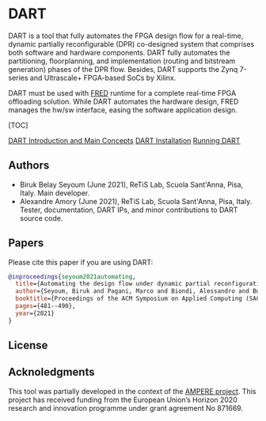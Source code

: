 # DART

DART is a tool that fully automates the FPGA design flow for a real-time, dynamic partially reconfigurable (DPR) co-designed system that comprises both software and hardware components. DART fully automates the partitioning, floorplanning, and implementation (routing and bitstream generation) phases of the DPR flow. Besides, DART supports the Zynq 7-series and Ultrascale+ FPGA-based SoCs by Xilinx. 

DART must be used with [FRED](http://fred.santannapisa.it/runtime/) runtime for a complete real-time FPGA offloading solution. While DART automates the hardware design,
FRED manages the hw/sw interface, easing the software application design. 

[TOC]

[DART Introduction and Main Concepts](./docs/concepts.md)
[DART Installation](./docs/install.md)
[Running DART](./docs/running.md)
<!---
[DART Tutorial](./docs/tutorial/ultra96v2-tutorial.md)


```wavedrom

{ signal : [
  { name: "clk",  wave: "p......" },
  { name: "bus",  wave: "x.34.5x",   data: "head body tail" },
  { name: "wire", wave: "0.1..0." },
]}
```


## Tasks List

- [x] @mentions, #refs, [links](), **formatting**, and <del>tags</del> supported
- [x] list syntax required (any unordered or ordered list supported)
- [x] this is a complete item
- [ ] this is an incomplete item
-->

## Authors

- Biruk Belay Seyoum (June 2021), ReTiS Lab, Scuola Sant'Anna, Pisa, Italy. Main developer.
- Alexandre Amory (June 2021), ReTiS Lab, Scuola Sant'Anna, Pisa, Italy. Tester, documentation, DART IPs, and minor contributions to DART source code.


## Papers

Please cite this paper if you are using DART:

```bibtex
@inproceedings{seyoum2021automating,
  title={Automating the design flow under dynamic partial reconfiguration for hardware-software co-design in {FPGA SoC}},
  author={Seyoum, Biruk and Pagani, Marco and Biondi, Alessandro and Buttazzo, Giorgio},
  booktitle={Proceedings of the ACM Symposium on Applied Computing (SAC)},
  pages={481--490},
  year={2021}
}
```

## License


## Acknoledgments

This tool was partially developed in the context of the [AMPERE project](https://ampere-euproject.eu/). This project has received funding from the European Union’s Horizon 2020 research and innovation programme under grant agreement No 871669.

